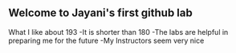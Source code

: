 ## Welcome to Jayani's first github lab
What I like about 193
-It is shorter than 180
-The labs are helpful in preparing me for the future
-My Instructors seem very nice
